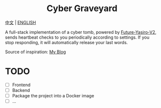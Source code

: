 <div align="center">
  <h1> Cyber Graveyard </h1>
</div>

[中文](./README_CN.md) | [ENGLISH](./README.md)

A full-stack implementation of a cyber tomb, powered by [Future-Yasiro-V2](https://github.com/XDeviation/Future-Yasiro-V2), sends heartbeat checks to you periodically according to settings. If you stop responding, it will automatically release your last words.

Source of inspiration: [My Blog](https://blog.lost-deviation.com/index.php/archives/33/)

# TODO

- [ ] Frontend
- [ ] Backend
- [ ] Package the project into a Docker image
- [ ] ...
